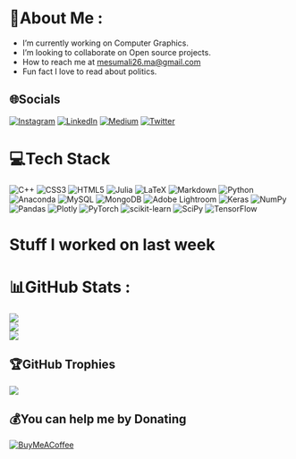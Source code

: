 # 💫About Me :
- I’m currently working on Computer Graphics.
- I’m looking to collaborate on Open source projects.
- How to reach me at mesumali26.ma@gmail.com
- Fun fact I love to read about politics.

## 🌐Socials
[![Instagram](https://img.shields.io/badge/Instagram-%23E4405F.svg?logo=Instagram&logoColor=white)](https://instagram.com/maqazalbash) [![LinkedIn](https://img.shields.io/badge/LinkedIn-%230077B5.svg?logo=linkedin&logoColor=white)](https://linkedin.com/in/meesumaliqazalbash) [![Medium](https://img.shields.io/badge/Medium-12100E?logo=medium&logoColor=white)](https://medium.com/@mesumali26-ma) [![Twitter](https://img.shields.io/badge/Twitter-%231DA1F2.svg?logo=Twitter&logoColor=white)](https://twitter.com/MeesumQazalbash) 

# 💻Tech Stack
![C++](https://img.shields.io/badge/c++-%2300599C.svg?style=for-the-badge&logo=c%2B%2B&logoColor=white) ![CSS3](https://img.shields.io/badge/css3-%231572B6.svg?style=for-the-badge&logo=css3&logoColor=white) ![HTML5](https://img.shields.io/badge/html5-%23E34F26.svg?style=for-the-badge&logo=html5&logoColor=white) 	![Julia](https://img.shields.io/badge/-Julia-9558B2?style=for-the-badge&logo=julia&logoColor=white) ![LaTeX](https://img.shields.io/badge/latex-%23008080.svg?style=for-the-badge&logo=latex&logoColor=white) ![Markdown](https://img.shields.io/badge/markdown-%23000000.svg?style=for-the-badge&logo=markdown&logoColor=white) ![Python](https://img.shields.io/badge/python-3670A0?style=for-the-badge&logo=python&logoColor=ffdd54) ![Anaconda](https://img.shields.io/badge/Anaconda-%2344A833.svg?style=for-the-badge&logo=anaconda&logoColor=white) ![MySQL](https://img.shields.io/badge/mysql-%2300f.svg?style=for-the-badge&logo=mysql&logoColor=white) ![MongoDB](https://img.shields.io/badge/MongoDB-%234ea94b.svg?style=for-the-badge&logo=mongodb&logoColor=white) ![Adobe Lightroom](https://img.shields.io/badge/Adobe%20Lightroom-31A8FF.svg?style=for-the-badge&logo=Adobe%20Lightroom&logoColor=white) ![Keras](https://img.shields.io/badge/Keras-%23D00000.svg?style=for-the-badge&logo=Keras&logoColor=white) ![NumPy](https://img.shields.io/badge/numpy-%23013243.svg?style=for-the-badge&logo=numpy&logoColor=white) ![Pandas](https://img.shields.io/badge/pandas-%23150458.svg?style=for-the-badge&logo=pandas&logoColor=white) ![Plotly](https://img.shields.io/badge/Plotly-%233F4F75.svg?style=for-the-badge&logo=plotly&logoColor=white) ![PyTorch](https://img.shields.io/badge/PyTorch-%23EE4C2C.svg?style=for-the-badge&logo=PyTorch&logoColor=white) ![scikit-learn](https://img.shields.io/badge/scikit--learn-%23F7931E.svg?style=for-the-badge&logo=scikit-learn&logoColor=white) ![SciPy](https://img.shields.io/badge/SciPy-%230C55A5.svg?style=for-the-badge&logo=scipy&logoColor=%white) ![TensorFlow](https://img.shields.io/badge/TensorFlow-%23FF6F00.svg?style=for-the-badge&logo=TensorFlow&logoColor=white)

# Stuff I worked on last week

<!--START_SECTION:waka-->
<!--END_SECTION:waka-->

<!-- <a href="https://github.com/anuraghazra/github-readme-stats">
<img align="center" src="https://github-readme-stats.vercel.app/api/wakatime?username=@MeesumAliQazalbash&compact=True"/>
</a> -->

# 📊GitHub Stats :
![](https://github-readme-stats.vercel.app/api?username=MeesumAliQazalbash&theme=radical&hide_border=false&include_all_commits=false&count_private=false)<br/>
![](https://github-readme-streak-stats.herokuapp.com/?user=MeesumAliQazalbash&theme=radical&hide_border=false)<br/>
![](https://github-readme-stats.vercel.app/api/top-langs/?username=MeesumAliQazalbash&theme=radical&hide_border=false&include_all_commits=false&count_private=false&layout=compact)

## 🏆GitHub Trophies
![](https://github-profile-trophy.vercel.app/?username=MeesumAliQazalbash&theme=tokyonight&no-frame=true&no-bg=true&margin-w=4)


  ## 💰You can help me by Donating
  [![BuyMeACoffee](https://img.shields.io/badge/Buy%20Me%20a%20Coffee-ffdd00?style=for-the-badge&logo=buy-me-a-coffee&logoColor=black)](https://buymeacoffee.com/https://www.buymeacoffee.com/meesumqazalbash) 

  <!-- Proudly created with GPRM ( https://gprm.itsvg.in ) -->
  
